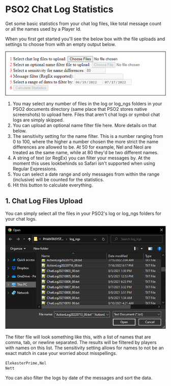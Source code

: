 # PSO2 Chat Log Statistics

Get some basic statistics from your chat log files, like total message count or all the names used by a Player Id.

When you first get started you'll see the below box with the file uploads and settings to choose from with an empty output below.

![Options Menu Example](images/options_menu.png)

1. You may select any number of files in the log or log_ngs folders in your PSO2 documents directory (same place that PSO2 stores native screenshots) to upload here. Files that aren't chat logs or symbol chat logs are simply skipped.
2. You can upload an optional name filter file here. More details on that below.
3. The sensitivity setting for the name filter. This is a number ranging from 0 to 100, where the higher a number chosen the more strict the name differences are allowed to be. At 50 for example, Nel and Neol are treated as the same name, while at 80 they'd be two different names.
4. A string of text (or RegEx) you can filter your messages by. At the moment this uses lookbehinds so Safari isn't supported when using Regular Expressions.
5. You can select a date range and only messages from within the range (inclusive) will be counted for the statistics.
6. Hit this button to calculate everything.

## 1. Chat Log Files Upload

You can simply select all the files in your PSO2's log or log_ngs folders for your chat logs.

![File Selecting Example](images/file_select.png)

The filter file will look something like this, with a list of names that are comma, tab, or newline separated. The results will be filtered by players with names on this list. The sensitivity setting allows for names to not be an exact match in case your worried about misspellings.

```
ElekesterPrime,Nel
Nett
```

You can also filter the logs by date of the messages and sort the data.
